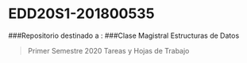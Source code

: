 # EDD20S1-201800535
###Repositorio destinado a :
###Clase Magistral Estructuras de Datos
>Primer Semestre 2020
>Tareas y Hojas de Trabajo
